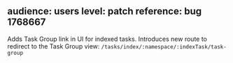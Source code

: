 audience: users
level: patch
reference: bug 1768667
---

Adds Task Group link in UI for indexed tasks.
Introduces new route to redirect to the Task Group view: `/tasks/index/:namespace/:indexTask/task-group`
